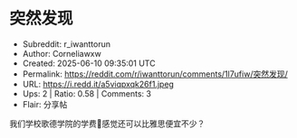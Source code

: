 # 突然发现

- Subreddit: r_iwanttorun
- Author: Corneliawxw
- Created: 2025-06-10 09:35:01 UTC
- Permalink: https://reddit.com/r/iwanttorun/comments/1l7ufiw/突然发现/
- URL: https://i.redd.it/a5viqpxqk26f1.jpeg
- Ups: 2 | Ratio: 0.58 | Comments: 3
- Flair: 分享帖


我们学校歌德学院的学费🤔️感觉还可以比雅思便宜不少？

